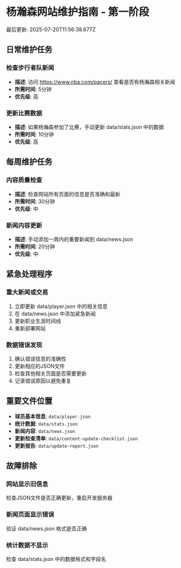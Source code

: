 # 杨瀚森网站维护指南 - 第一阶段

最后更新: 2025-07-20T11:56:38.677Z

## 日常维护任务

### 检查步行者队新闻
- **描述**: 访问 https://www.nba.com/pacers/ 查看是否有杨瀚森相关新闻
- **所需时间**: 5分钟
- **优先级**: 高

### 更新比赛数据
- **描述**: 如果杨瀚森参加了比赛，手动更新 data/stats.json 中的数据
- **所需时间**: 10分钟
- **优先级**: 高

## 每周维护任务

### 内容质量检查
- **描述**: 检查网站所有页面的信息是否准确和最新
- **所需时间**: 30分钟
- **优先级**: 中

### 新闻内容更新
- **描述**: 手动添加一周内的重要新闻到 data/news.json
- **所需时间**: 20分钟
- **优先级**: 中

## 紧急处理程序

### 重大新闻或交易
1. 立即更新 data/player.json 中的相关信息
2. 在 data/news.json 中添加紧急新闻
3. 更新职业生涯时间线
4. 重新部署网站

### 数据错误发现
1. 确认错误信息的准确性
2. 更新相应的JSON文件
3. 检查其他相关页面是否需要更新
4. 记录错误原因以避免重复

## 重要文件位置

- **球员基本信息**: `data/player.json`
- **统计数据**: `data/stats.json`
- **新闻内容**: `data/news.json`
- **更新检查清单**: `data/content-update-checklist.json`
- **更新报告**: `data/update-report.json`

## 故障排除

### 网站显示旧信息
检查JSON文件是否正确更新，重启开发服务器

### 新闻页面显示错误
验证 data/news.json 格式是否正确

### 统计数据不显示
检查 data/stats.json 中的数据格式和字段名

